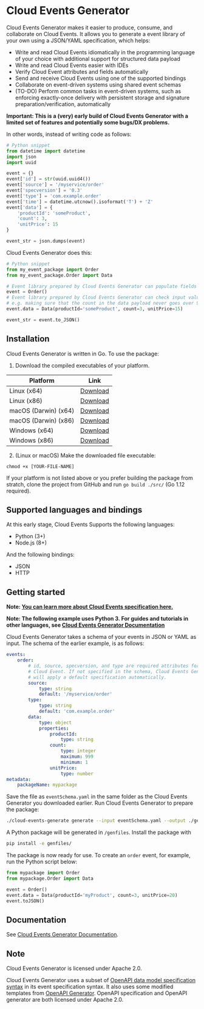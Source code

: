 # Cloud Events Generator

Cloud Events Generator makes it easier to produce, consume, and collaborate
on Cloud Events. It allows you to generate a event library of your own using
a JSON/YAML specification, which helps:

* Write and read Cloud Events idiomatically in the programming language of
your choice with additional support for structured data payload
* Write and read Cloud Events easier with IDEs
* Verify Cloud Event attributes and fields automatically
* Send and receive Cloud Events using one of the supported bindings
* Collaborate on event-driven systems using shared event schemas
* (TO-DO) Perform common tasks in event-driven systems, such as enforcing
exactly-once delivery with persistent storage and signature
preparation/verification, automatically

**Important: This is a (very) early build of Cloud Events Generator with a
limited set of features and potentially some bugs/DX problems.**

In other words, instead of writing code as follows:

```python
# Python snippet
from datetime import datetime
import json
import uuid

event = {}
event['id'] = str(uuid.uuid4())
event['source'] = '/myservice/order'
event['specversion'] = '0.3'
event['type'] = 'com.example.order'
event['time'] = datetime.utcnow().isoformat('T') + 'Z'
event['data'] = {
    'productId': 'someProduct',
    'count': 3,
    'unitPrice': 15
}

event_str = json.dumps(event)
```

Cloud Events Generator does this:

```python
# Python snippet
from my_event_package import Order
from my_event_package.Order import Data

# Event library prepared by Cloud Events Generator can populate fields automatically
event = Order()
# Event library prepared by Cloud Events Generator can check input values automatically,
# e.g. making sure that the count in the data payload never goes over 999
event.data = Data(productId='someProduct', count=3, unitPrice=15)

event_str = event.to_JSON()
```

## Installation

Cloud Events Generator is written in Go. To use the package:

1. Download the compiled executables of your platform.

| Platform     | Link     | 
|--------------|----------|
| Linux (x64)  | [Download](https://github.com/michaelawyu/cloud-events-generator/raw/master/bin/cloud-events-generator-linux-amd64) |
| Linux (x86)  | [Download](https://github.com/michaelawyu/cloud-events-generator/raw/master/bin/cloud-events-generator-linux-386) |
| macOS (Darwin) (x64) | [Download](https://github.com/michaelawyu/cloud-events-generator/raw/master/bin/cloud-events-generator-darwin-amd64) |
| macOS (Darwin) (x86) | [Download](https://github.com/michaelawyu/cloud-events-generator/raw/master/bin/cloud-events-generator-darwin-386) |
| Windows (x64) | [Download](https://github.com/michaelawyu/cloud-events-generator/raw/master/bin/cloud-events-generator-windows-amd64) |
| Windows (x86) | [Download](https://github.com/michaelawyu/cloud-events-generator/raw/master/bin/cloud-events-generator-windows-amd64) |

2. (Linux or macOS) Make the downloaded file executable:

```
chmod +x [YOUR-FILE-NAME]
```

If your platform is not listed above or you prefer building the package from
stratch, clone the project from GitHub and run `go build ./src/` (Go 1.12 required).

## Supported languages and bindings

At this early stage, Cloud Events Supports the following languages:

* Python (3+)
* Node.js (8+)

And the following bindings:

* JSON
* HTTP

## Getting started

**Note: [You can learn more about Cloud Events specification here.](https://github.com/cloudevents/spec/blob/v0.3/spec.md)**

**Note: The following example uses Python 3. For guides and tutorials in other
languages, see [Cloud Events Generator Documentation](https://michaelawyu.github.io/cloud-events-generator/)**

Cloud Events Generator takes a schema of your events in JSON or YAML as input.
The schema of the earlier example, is as follows:

```yaml
events:
    order:
        # id, source, specversion, and type are required attributes for every
        # Cloud Event. If not specified in the schema, Cloud Events Generator
        # will apply a default specification automatically.
        source:
            type: string
            default: '/myservice/order'
        type:
            type: string
            default: 'com.example.order'
        data:
            type: object
            properties:
                productId:
                    type: string
                count:
                    type: integer
                    maximum: 999
                    minimum: 1
                unitPrice:
                    type: number
metadata:
    packageName: mypackage
```

Save the file as `eventSchema.yaml` in the same folder as the Cloud Events
Generator you downloaded earlier. Run Cloud Events Generator to prepare the
package:

```bash
./cloud-events-generate generate --input eventSchema.yaml --output ./genfiles/ --language python --binding JSON
```

A Python package will be generated in `/genfiles`. Install the package with

```bash
pip install -e genfiles/
```

The package is now ready for use. To create an `order` event, for example,
run the Python script below:

```python
from mypackage import Order
from mypackage.Order import Data

event = Order()
event.data = Data(productId='myProduct', count=3, unitPrice=20)
event.toJSON()
```

## Documentation

See [Cloud Events Generator Documentation](https://michaelawyu.github.io/cloud-events-generator/).

## Note

Cloud Events Generator is licensed under Apache 2.0.

Cloud Events Generator uses a subset of [OpenAPI data model specification syntax](https://github.com/OAI/OpenAPI-Specification)
in its event specification syntax. It also uses some modified templates from
[OpenAPI Generator](https://github.com/OpenAPITools/openapi-generator). OpenAPI
specification and OpenAPI generator are both licensed under Apache 2.0.
